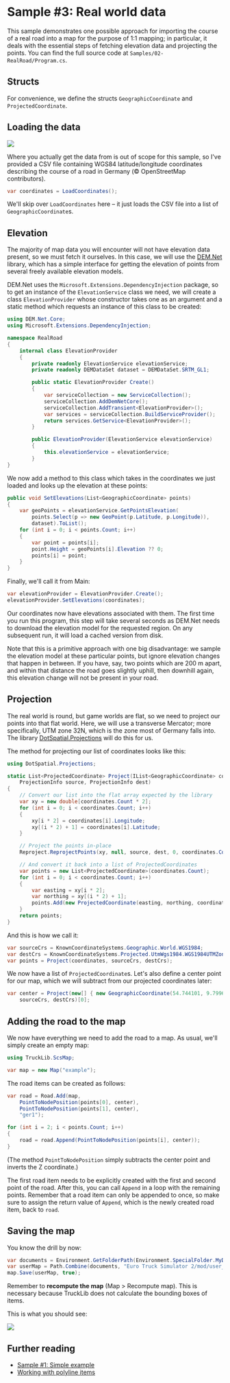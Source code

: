 # Sample #3: Real world data

This sample demonstrates one possible approach for importing the course of a real road into a map for the purpose
of 1:1 mapping; in particular, it deals with the essential steps of fetching elevation data and projecting the points.
You can find the full source code at `Samples/02-RealRoad/Program.cs`.

## Structs
For convenience, we define the structs `GeographicCoordinate` and `ProjectedCoordinate`.

## Loading the data
![](../../images/02-data.png)

Where you actually get the data from is out of scope for this sample, so I've provided a CSV file containing
WGS84 latitude/longitude coordinates describing the course of a road in Germany (© OpenStreetMap contributors).

```cs
var coordinates = LoadCoordinates();
```

We'll skip over `LoadCoordinates` here &ndash; it just loads the CSV file into a list of `GeographicCoordinate`s.

## Elevation
The majority of map data you will encounter will not have elevation data present, so we must fetch it ourselves. In this case,
we will use the [DEM.Net](https://github.com/dem-net/DEM.Net) library, which has a simple interface for getting the elevation of
points from several freely available elevation models.

DEM.Net uses the `Microsoft.Extensions.DependencyInjection` package, so to get an instance of the `ElevationService` class we need,
we will create a class `ElevationProvider` whose constructor takes one as an argument and a static method which requests an instance
of this class to be created:

```cs
using DEM.Net.Core;
using Microsoft.Extensions.DependencyInjection;

namespace RealRoad
{
    internal class ElevationProvider
    {
        private readonly ElevationService elevationService;
        private readonly DEMDataSet dataset = DEMDataSet.SRTM_GL1;

        public static ElevationProvider Create()
        {
            var serviceCollection = new ServiceCollection();
            serviceCollection.AddDemNetCore();
            serviceCollection.AddTransient<ElevationProvider>();
            var services = serviceCollection.BuildServiceProvider();
            return services.GetService<ElevationProvider>();
        }

        public ElevationProvider(ElevationService elevationService)
        {
            this.elevationService = elevationService;
        }
}
```

We now add a method to this class which takes in the coordinates we just loaded and looks up the elevation at these points:

```cs
public void SetElevations(List<GeographicCoordinate> points)
{
    var geoPoints = elevationService.GetPointsElevation(
        points.Select(p => new GeoPoint(p.Latitude, p.Longitude)), 
        dataset).ToList();
    for (int i = 0; i < points.Count; i++)
    {
        var point = points[i];
        point.Height = geoPoints[i].Elevation ?? 0;
        points[i] = point;
    }
}
```

Finally, we'll call it from Main:

```cs
var elevationProvider = ElevationProvider.Create();
elevationProvider.SetElevations(coordinates);
```

Our coordinates now have elevations associated with them. The first time you run this program, this step will take several seconds
as DEM.Net needs to download the elevation model for the requested region. On any subsequent run, it will load a cached version from disk.

Note that this is a primitive approach with one big disadvantage: we sample the elevation model at these particular points, but ignore elevation
changes that happen in between. If you have, say, two points which are 200 m apart, and within that distance the road goes slightly uphill,
then downhill again, this elevation change will not be present in your road.

## Projection
The real world is round, but game worlds are flat, so we need to project our points into that flat world. Here, we will use a transverse Mercator;
more specifically, UTM zone 32N, which is the zone most of Germany falls into. The library
[DotSpatial.Projections](https://www.nuget.org/packages/DotSpatial.Projections) will do this for us.

The method for projecting our list of coordinates looks like this:

```cs
using DotSpatial.Projections;

static List<ProjectedCoordinate> Project(IList<GeographicCoordinate> coordinates, 
    ProjectionInfo source, ProjectionInfo dest)
{
    // Convert our list into the flat array expected by the library
    var xy = new double[coordinates.Count * 2];
    for (int i = 0; i < coordinates.Count; i++)
    {
        xy[i * 2] = coordinates[i].Longitude;
        xy[(i * 2) + 1] = coordinates[i].Latitude;
    }

    // Project the points in-place
    Reproject.ReprojectPoints(xy, null, source, dest, 0, coordinates.Count);

    // And convert it back into a list of ProjectedCoordinates
    var points = new List<ProjectedCoordinate>(coordinates.Count);
    for (int i = 0; i < coordinates.Count; i++)
    {
        var easting = xy[i * 2];
        var northing = xy[(i * 2) + 1];
        points.Add(new ProjectedCoordinate(easting, northing, coordinates[i].Height));
    }
    return points;
}
```

And this is how we call it:

```cs
var sourceCrs = KnownCoordinateSystems.Geographic.World.WGS1984;
var destCrs = KnownCoordinateSystems.Projected.UtmWgs1984.WGS1984UTMZone32N;
var points = Project(coordinates, sourceCrs, destCrs);
```

We now have a list of `ProjectedCoordinate`s. Let's also define a center point for our map, which we will subtract
from our projected coordinates later:

```cs
var center = Project(new[] { new GeographicCoordinate(54.744101, 9.799639) },
    sourceCrs, destCrs)[0];
```

## Adding the road to the map
We now have everything we need to add the road to a map. As usual, we'll simply create an empty map:

```cs
using TruckLib.ScsMap;

var map = new Map("example");
```

The road items can be created as follows:

```cs
var road = Road.Add(map,
    PointToNodePosition(points[0], center),
    PointToNodePosition(points[1], center),
    "ger1");

for (int i = 2; i < points.Count; i++)
{
    road = road.Append(PointToNodePosition(points[i], center));
}
```

(The method `PointToNodePosition` simply subtracts the center point and inverts the Z coordinate.)

The first road item needs to be explicitly created with the first and second point of the road. After this,
you can call `Append` in a loop with the remaining points. Remember that a road item can only be appended to once, so
make sure to assign the return value of `Append`, which is the newly created road item, back to `road`.

## Saving the map
You know the drill by now:

```cs
var documents = Environment.GetFolderPath(Environment.SpecialFolder.MyDocuments);
var userMap = Path.Combine(documents, "Euro Truck Simulator 2/mod/user_map/map/");
map.Save(userMap, true);
```

Remember to **recompute the map** (Map > Recompute map). This is necessary because TruckLib
does not calculate the bounding boxes of items.

This is what you should see:

![](../../images/02-final.png)

## Further reading
* [Sample #1: Simple example](~/docs/Samples/00-simple.md)
* [Working with polyline items](/TruckLib.ScsMap/polyline-items.md)
